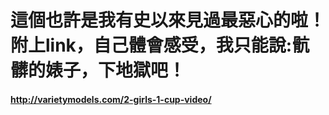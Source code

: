 # 這個也許是我有史以來見過最惡心的啦！附上link，自己體會感受，我只能說:骯髒的婊子，下地獄吧！
#### http://varietymodels.com/2-girls-1-cup-video/
